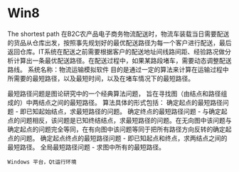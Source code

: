 Win8
====

The shortest path
   在B2C农产品电子商务物流配送时，物流车装载当日需要配送的货品从仓库出发，按照事先规划好的最优配送路径为每一个客户进行配送，最后返回仓库。IT系统在配送之前需要根据客户的配送地址间线路间距、经验路况做分析计算出一条最优配送路径。在配送过程中，如果某路段堵车，需要动态调整配送路线。
系统名称：物流运输模拟软件
目的是通过一定的算法来计算在运输过程中所需要的最短路径，以及最短时间，以及在堵车情况下的最短路径。

   最短路径问题是图论研究中的一个经典算法问题， 旨在寻找图（由结点和路径组成的）中两结点之间的最短路径。 算法具体的形式包括：
确定起点的最短路径问题 - 即已知起始结点，求最短路径的问题。
确定终点的最短路径问题 - 与确定起点的问题相反，该问题是已知终结结点，求最短路径的问题。在无向图中该问题与确定起点的问题完全等同，在有向图中该问题等同于把所有路径方向反转的确定起点的问题。
确定起点终点的最短路径问题 - 即已知起点和终点，求两结点之间的最短路径。
全局最短路径问题 - 求图中所有的最短路径。

    Windows 平台，Qt运行环境
